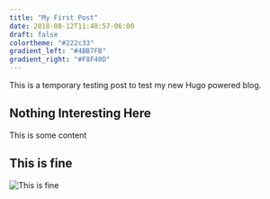 ```yaml
---
title: "My First Post"
date: 2018-08-12T11:40:57-06:00
draft: false
colortheme: "#222c33"
gradient_left: "#4BB7FB"
gradient_right: "#F8F40D"
---
```


This is a temporary testing post to test my new Hugo powered blog.

## Nothing Interesting Here
This is some content

## This is fine
![This is fine](/weblog/post/images/this-is-fine.jpg)
